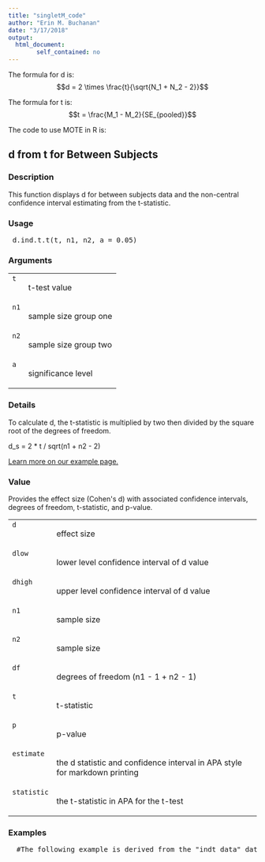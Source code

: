 ```yaml
---
title: "singletM_code"
author: "Erin M. Buchanan"
date: "3/17/2018"
output: 
  html_document:
        self_contained: no
---
```

 
The formula for d is: $$d = 2 \times \frac{t}{\sqrt{N_1 + N_2 - 2}}$$
 
The formula for t is: $$t = \frac{M_1 - M_2}{SE_{pooled}}$$
 
The code to use MOTE in R is: 
 

 
<h2>d from t for Between Subjects</h2>  <h3>Description</h3>  <p>This function displays d for between subjects data and the non-central confidence interval estimating from the t-statistic. </p>   <h3>Usage</h3>  <pre> d.ind.t.t(t, n1, n2, a = 0.05) </pre>   <h3>Arguments</h3>  <table summary="R argblock"> <tr valign="top"><td><code>t</code></td> <td> <p>t-test value</p> </td></tr> <tr valign="top"><td><code>n1</code></td> <td> <p>sample size group one</p> </td></tr> <tr valign="top"><td><code>n2</code></td> <td> <p>sample size group two</p> </td></tr> <tr valign="top"><td><code>a</code></td> <td> <p>significance level</p> </td></tr> </table>   <h3>Details</h3>  <p>To calculate d, the t-statistic is multiplied by two then divided by the square root of the degrees of freedom. </p> <p>d_s = 2 * t / sqrt(n1 + n2 - 2) </p> <p><a href="https://www.aggieerin.com/shiny-server/tests/indtt.html">Learn more on our example page.</a> </p>   <h3>Value</h3>  <p>Provides the effect size (Cohen's d) with associated confidence intervals, degrees of freedom, t-statistic, and p-value. </p> <table summary="R valueblock"> <tr valign="top"><td><code>d</code></td> <td> <p>effect size</p> </td></tr> <tr valign="top"><td><code>dlow</code></td> <td> <p>lower level confidence interval of d value</p> </td></tr> <tr valign="top"><td><code>dhigh</code></td> <td> <p>upper level confidence interval of d value</p> </td></tr> <tr valign="top"><td><code>n1</code></td> <td> <p>sample size</p> </td></tr> <tr valign="top"><td><code>n2</code></td> <td> <p>sample size</p> </td></tr> <tr valign="top"><td><code>df</code></td> <td> <p>degrees of freedom (n1 - 1 + n2 - 1)</p> </td></tr> <tr valign="top"><td><code>t</code></td> <td> <p>t-statistic</p> </td></tr> <tr valign="top"><td><code>p</code></td> <td> <p>p-value</p> </td></tr> <tr valign="top"><td><code>estimate</code></td> <td> <p>the d statistic and confidence interval in APA style for markdown printing</p> </td></tr> <tr valign="top"><td><code>statistic</code></td> <td> <p>the t-statistic in APA for the t-test</p> </td></tr> </table>   <h3>Examples</h3>  <pre>  #The following example is derived from the "indt_data" dataset, included #in the MOTE library.  #A forensic psychologist conducted a study to examine whether #being hypnotized during recall affects how well a witness #can remember facts about an event. Eight participants #watched a short film of a mock robbery, after which #each participant was questioned about what he or she had #seen. The four participants in the experimental group #were questioned while they were hypnotized. The four #participants in the control group recieved the same #questioning without hypnosis.      hyp = t.test(correctq ~ group, data = indt_data)  #You can type in the numbers directly, or refer to the dataset, #as shown below.      d.ind.t.t(t = -2.6599, n1 = 4, n2 = 4, a = .05)      d.ind.t.t(-2.6599, 4, 4, .05)      d.ind.t.t(hyp$statistic,               length(indt_data$group[indt_data$group == 1]),               length(indt_data$group[indt_data$group == 2]),               .05)  #Contrary to the hypothesized result, the group that underwent hypnosis were #significantly less accurate while reporting facts than the control group #with a large effect size, t(6) = -2.66, p = .038, d_s = 2.17.  </pre>   </body></html> 
